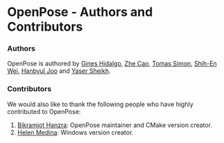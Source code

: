 OpenPose - Authors and Contributors
====================================



### Authors
OpenPose is authored by [Gines Hidalgo](https://www.linkedin.com/in/gineshidalgo/), [Zhe Cao](http://www.andrew.cmu.edu/user/zhecao), [Tomas Simon](http://www.cs.cmu.edu/~tsimon/), [Shih-En Wei](https://scholar.google.com/citations?user=sFQD3k4AAAAJ&hl=en), [Hanbyul Joo](http://www.cs.cmu.edu/~hanbyulj/) and [Yaser Sheikh](http://www.cs.cmu.edu/~yaser/).



### Contributors
We would also like to thank the following people who have highly contributed to OpenPose:

1. [Bikramjot Hanzra](https://www.linkedin.com/in/bikz05): OpenPose maintainer and CMake version creator.
2. [Helen Medina](https://github.com/helen-medina): Windows version creator.
